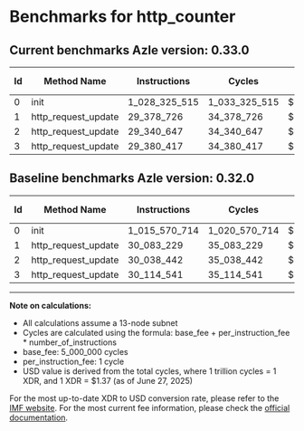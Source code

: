 # Benchmarks for http_counter

## Current benchmarks Azle version: 0.33.0
| Id | Method Name | Instructions | Cycles | USD | USD/Million Calls | Change |
|-----------|-------------|------------|--------|-----|--------------|-------|
| 0 | init | 1_028_325_515 | 1_033_325_515 | $0.0014156560 | $1_415.65 | <font color="red">+12_754_801</font> |
| 1 | http_request_update | 29_378_726 | 34_378_726 | $0.0000470989 | $47.09 | <font color="green">-704_503</font> |
| 2 | http_request_update | 29_340_647 | 34_340_647 | $0.0000470467 | $47.04 | <font color="green">-697_795</font> |
| 3 | http_request_update | 29_380_417 | 34_380_417 | $0.0000471012 | $47.10 | <font color="green">-734_124</font> |

## Baseline benchmarks Azle version: 0.32.0
| Id | Method Name | Instructions | Cycles | USD | USD/Million Calls |
|-----------|-------------|------------|--------|-----|--------------|
| 0 | init | 1_015_570_714 | 1_020_570_714 | $0.0013981819 | $1_398.18 |
| 1 | http_request_update | 30_083_229 | 35_083_229 | $0.0000480640 | $48.06 |
| 2 | http_request_update | 30_038_442 | 35_038_442 | $0.0000480027 | $48.00 |
| 3 | http_request_update | 30_114_541 | 35_114_541 | $0.0000481069 | $48.10 |



---

**Note on calculations:**
- All calculations assume a 13-node subnet
- Cycles are calculated using the formula: base_fee + per_instruction_fee \* number_of_instructions
- base_fee: 5_000_000 cycles
- per_instruction_fee: 1 cycle
- USD value is derived from the total cycles, where 1 trillion cycles = 1 XDR, and 1 XDR = $1.37 (as of June 27, 2025)

For the most up-to-date XDR to USD conversion rate, please refer to the [IMF website](https://www.imf.org/external/np/fin/data/rms_sdrv.aspx).
For the most current fee information, please check the [official documentation](https://internetcomputer.org/docs/references/cycles-cost-formulas).